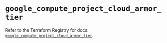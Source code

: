 # `google_compute_project_cloud_armor_tier`

Refer to the Terraform Registry for docs: [`google_compute_project_cloud_armor_tier`](https://registry.terraform.io/providers/hashicorp/google-beta/6.34.1/docs/resources/google_compute_project_cloud_armor_tier).
